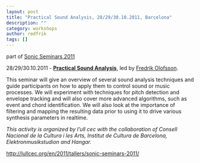 ```yaml
---
layout: post
title: "Practical Sound Analysis, 28/29/30.10.2011, Barcelona"
description: ""
category: workshops
author: redfrik
tags: []
---
```

<p>part of <a href="http://supercollider.sourceforge.net/2011/sonic-seminars-2011-sep-dec-barcelona/">Sonic Seminars 2011</a></p>
<p>28/29/30.10.2011 - <a title="Practical Sound Analysis" href="http://lullcec.org/en/2011/tallers/analisi-practica-del-so/"><strong>Practical Sound Analysis</strong></a>, led by <a title="Fredrik Olofsson" href="http://fredrikolofsson.com/">Fredrik Olofsson</a>.</p>
<div>This seminar will give an overview of several sound analysis techniques and guide participants on how to apply them to control sound or music processes. We will experiment with techniques for pitch detection and envelope tracking and will also cover more advanced algorithms, such as event and chord identification. We will also look at the importance of filtering and mapping the resulting data prior to using it to drive various synthesis parameters in realtime.</div>
<p><em>This activity is organized by l’ull cec with the collaboration of Consell Nacional de la Cultura i les Arts, Institut de Cultura de Barcelona, Elektronmusikstudion and Hangar.</em></p>
<p><a href="http://lullcec.org/en/2011/tallers/sonic-seminars-2011/">http://lullcec.org/en/2011/tallers/sonic-seminars-2011/</a></p>
